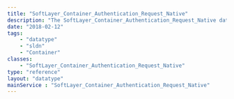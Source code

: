 ```yaml
---
title: "SoftLayer_Container_Authentication_Request_Native"
description: "The SoftLayer_Container_Authentication_Request_Native data type contains information for requests to the getPortalLogin API. This class is specific to the SoftLayer Native login (username/password). The request information will be verified to ensure it is valid, and then there will be an attempt to obtain a portal login token in authenticating the user with the provided information. "
date: "2018-02-12"
tags:
    - "datatype"
    - "sldn"
    - "Container"
classes:
    - "SoftLayer_Container_Authentication_Request_Native"
type: "reference"
layout: "datatype"
mainService : "SoftLayer_Container_Authentication_Request_Native"
---
```

